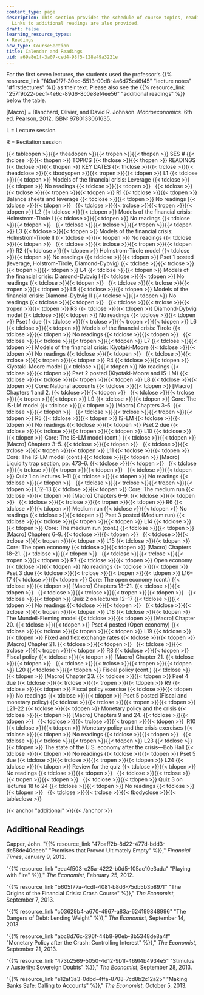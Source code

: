 ```yaml
---
content_type: page
description: This section provides the schedule of course topics, readings, and assignments.
  Links to additional readings are also provided.
draft: false
learning_resource_types:
- Readings
ocw_type: CourseSection
title: Calendar and Readings
uid: a69a8e1f-3a07-ced4-98f5-128a49a3221e
---
```

For the first seven lectures, the students used the professor's {{% resource_link "f49a0f7f-30ec-5513-00d8-4a6d75c46f45" "lecture notes" "#firstlectures" %}} as their text. Please also see the {{% resource_link "257f9b22-becf-4e6c-89d6-8c0e8ef4ee56" "additional readings" %}} below the table.  

\[Macro\] = Blanchard, Olivier, and David R. Johnson. *Macroeconomics*. 6th ed. Pearson, 2012. ISBN: 9780133061635.

L = Lecture session

R = Recitation session

{{< tableopen >}}{{< theadopen >}}{{< tropen >}}{{< thopen >}}
SES #
{{< thclose >}}{{< thopen >}}
TOPICS
{{< thclose >}}{{< thopen >}}
READINGS
{{< thclose >}}{{< thopen >}}
KEY DATES
{{< thclose >}}{{< trclose >}}{{< theadclose >}}{{< tbodyopen >}}{{< tropen >}}{{< tdopen >}}
L1
{{< tdclose >}}{{< tdopen >}}
Models of the financial crisis: Leverage
{{< tdclose >}}{{< tdopen >}}
No readings
{{< tdclose >}}{{< tdopen >}}
 
{{< tdclose >}}{{< trclose >}}{{< tropen >}}{{< tdopen >}}
R1
{{< tdclose >}}{{< tdopen >}}
Balance sheets and leverage
{{< tdclose >}}{{< tdopen >}}
No readings
{{< tdclose >}}{{< tdopen >}}
 
{{< tdclose >}}{{< trclose >}}{{< tropen >}}{{< tdopen >}}
L2
{{< tdclose >}}{{< tdopen >}}
Models of the financial crisis: Holmstrom-Tirole I
{{< tdclose >}}{{< tdopen >}}
No readings
{{< tdclose >}}{{< tdopen >}}
 
{{< tdclose >}}{{< trclose >}}{{< tropen >}}{{< tdopen >}}
L3
{{< tdclose >}}{{< tdopen >}}
Models of the financial crisis: Holmstrom-Tirole II
{{< tdclose >}}{{< tdopen >}}
No readings
{{< tdclose >}}{{< tdopen >}}
 
{{< tdclose >}}{{< trclose >}}{{< tropen >}}{{< tdopen >}}
R2
{{< tdclose >}}{{< tdopen >}}
Holmstrom-Tirole model
{{< tdclose >}}{{< tdopen >}}
No readings
{{< tdclose >}}{{< tdopen >}}
Pset 1 posted (leverage, Holstrom-Tirole, Diamond-Dybvig)
{{< tdclose >}}{{< trclose >}}{{< tropen >}}{{< tdopen >}}
L4
{{< tdclose >}}{{< tdopen >}}
Models of the financial crisis: Diamond-Dybvig I
{{< tdclose >}}{{< tdopen >}}
No readings
{{< tdclose >}}{{< tdopen >}}
 
{{< tdclose >}}{{< trclose >}}{{< tropen >}}{{< tdopen >}}
L5
{{< tdclose >}}{{< tdopen >}}
Models of the financial crisis: Diamond-Dybvig II
{{< tdclose >}}{{< tdopen >}}
No readings
{{< tdclose >}}{{< tdopen >}}
 
{{< tdclose >}}{{< trclose >}}{{< tropen >}}{{< tdopen >}}
R3
{{< tdclose >}}{{< tdopen >}}
Diamond-Dybvig model
{{< tdclose >}}{{< tdopen >}}
No readings
{{< tdclose >}}{{< tdopen >}}
Pset 1 due
{{< tdclose >}}{{< trclose >}}{{< tropen >}}{{< tdopen >}}
L6
{{< tdclose >}}{{< tdopen >}}
Models of the financial crisis: Tirole
{{< tdclose >}}{{< tdopen >}}
No readings
{{< tdclose >}}{{< tdopen >}}
 
{{< tdclose >}}{{< trclose >}}{{< tropen >}}{{< tdopen >}}
L7
{{< tdclose >}}{{< tdopen >}}
Models of the financial crisis: Kiyotaki-Moore
{{< tdclose >}}{{< tdopen >}}
No readings
{{< tdclose >}}{{< tdopen >}}
 
{{< tdclose >}}{{< trclose >}}{{< tropen >}}{{< tdopen >}}
R4
{{< tdclose >}}{{< tdopen >}}
Kiyotaki-Moore model
{{< tdclose >}}{{< tdopen >}}
No readings
{{< tdclose >}}{{< tdopen >}}
Pset 2 posted (Kiyotaki-Moore and IS-LM)
{{< tdclose >}}{{< trclose >}}{{< tropen >}}{{< tdopen >}}
L8
{{< tdclose >}}{{< tdopen >}}
Core: National accounts
{{< tdclose >}}{{< tdopen >}}
\[Macro\] Chapters 1 and 2.
{{< tdclose >}}{{< tdopen >}}
 
{{< tdclose >}}{{< trclose >}}{{< tropen >}}{{< tdopen >}}
L9
{{< tdclose >}}{{< tdopen >}}
Core: The IS-LM model
{{< tdclose >}}{{< tdopen >}}
\[Macro\] Chapters 3–5.
{{< tdclose >}}{{< tdopen >}}
 
{{< tdclose >}}{{< trclose >}}{{< tropen >}}{{< tdopen >}}
R5
{{< tdclose >}}{{< tdopen >}}
IS-LM
{{< tdclose >}}{{< tdopen >}}
No readings
{{< tdclose >}}{{< tdopen >}}
Pset 2 due
{{< tdclose >}}{{< trclose >}}{{< tropen >}}{{< tdopen >}}
L10
{{< tdclose >}}{{< tdopen >}}
Core: The IS-LM model (cont.)
{{< tdclose >}}{{< tdopen >}}
\[Macro\] Chapters 3–5.
{{< tdclose >}}{{< tdopen >}}
 
{{< tdclose >}}{{< trclose >}}{{< tropen >}}{{< tdopen >}}
L11
{{< tdclose >}}{{< tdopen >}}
Core: The IS-LM model (cont.)
{{< tdclose >}}{{< tdopen >}}
\[Macro\] Liquidity trap section, pp. 473–6.
{{< tdclose >}}{{< tdopen >}}
 
{{< tdclose >}}{{< trclose >}}{{< tropen >}}{{< tdopen >}}
 
{{< tdclose >}}{{< tdopen >}}
Quiz 1 on lectures 1–11
{{< tdclose >}}{{< tdopen >}}
No readings
{{< tdclose >}}{{< tdopen >}}
 
{{< tdclose >}}{{< trclose >}}{{< tropen >}}{{< tdopen >}}
L12–13
{{< tdclose >}}{{< tdopen >}}
Core: The medium run
{{< tdclose >}}{{< tdopen >}}
\[Macro\] Chapters 6–9.
{{< tdclose >}}{{< tdopen >}}
 
{{< tdclose >}}{{< trclose >}}{{< tropen >}}{{< tdopen >}}
R6
{{< tdclose >}}{{< tdopen >}}
Medium run
{{< tdclose >}}{{< tdopen >}}
No readings
{{< tdclose >}}{{< tdopen >}}
Pset 3 posted (Medium run)
{{< tdclose >}}{{< trclose >}}{{< tropen >}}{{< tdopen >}}
L14
{{< tdclose >}}{{< tdopen >}}
Core: The medium run (cont.)
{{< tdclose >}}{{< tdopen >}}
\[Macro\] Chapters 6–9.
{{< tdclose >}}{{< tdopen >}}
 
{{< tdclose >}}{{< trclose >}}{{< tropen >}}{{< tdopen >}}
L15
{{< tdclose >}}{{< tdopen >}}
Core: The open economy
{{< tdclose >}}{{< tdopen >}}
\[Macro\] Chapters 18–21.
{{< tdclose >}}{{< tdopen >}}
 
{{< tdclose >}}{{< trclose >}}{{< tropen >}}{{< tdopen >}}
R7
{{< tdclose >}}{{< tdopen >}}
Open economy
{{< tdclose >}}{{< tdopen >}}
No readings
{{< tdclose >}}{{< tdopen >}}
Pset 3 due
{{< tdclose >}}{{< trclose >}}{{< tropen >}}{{< tdopen >}}
L16–17
{{< tdclose >}}{{< tdopen >}}
Core: The open economy (cont.)
{{< tdclose >}}{{< tdopen >}}
\[Macro\] Chapters 18–21.
{{< tdclose >}}{{< tdopen >}}
 
{{< tdclose >}}{{< trclose >}}{{< tropen >}}{{< tdopen >}}
 
{{< tdclose >}}{{< tdopen >}}
Quiz 2 on lectures 12–17
{{< tdclose >}}{{< tdopen >}}
No readings
{{< tdclose >}}{{< tdopen >}}
 
{{< tdclose >}}{{< trclose >}}{{< tropen >}}{{< tdopen >}}
L18
{{< tdclose >}}{{< tdopen >}}
The Mundell-Fleming model
{{< tdclose >}}{{< tdopen >}}
\[Macro\] Chapter 20.
{{< tdclose >}}{{< tdopen >}}
Pset 4 posted (Open economy)
{{< tdclose >}}{{< trclose >}}{{< tropen >}}{{< tdopen >}}
L19
{{< tdclose >}}{{< tdopen >}}
Fixed and flex exchange rates
{{< tdclose >}}{{< tdopen >}}
\[Macro\] Chapter 21.
{{< tdclose >}}{{< tdopen >}}
 
{{< tdclose >}}{{< trclose >}}{{< tropen >}}{{< tdopen >}}
R8
{{< tdclose >}}{{< tdopen >}}
Fiscal policy
{{< tdclose >}}{{< tdopen >}}
\[Macro\] Chapter 21.
{{< tdclose >}}{{< tdopen >}}
 
{{< tdclose >}}{{< trclose >}}{{< tropen >}}{{< tdopen >}}
L20
{{< tdclose >}}{{< tdopen >}}
Fiscal policy (cont.)
{{< tdclose >}}{{< tdopen >}}
\[Macro\] Chapter 23.
{{< tdclose >}}{{< tdopen >}}
Pset 4 due
{{< tdclose >}}{{< trclose >}}{{< tropen >}}{{< tdopen >}}
R9
{{< tdclose >}}{{< tdopen >}}
Fiscal policy exercise
{{< tdclose >}}{{< tdopen >}}
No readings
{{< tdclose >}}{{< tdopen >}}
Pset 5 posted (Fiscal and monetary policy)
{{< tdclose >}}{{< trclose >}}{{< tropen >}}{{< tdopen >}}
L21–22
{{< tdclose >}}{{< tdopen >}}
Monetary policy and the crisis
{{< tdclose >}}{{< tdopen >}}
\[Macro\] Chapters 9 and 24.
{{< tdclose >}}{{< tdopen >}}
 
{{< tdclose >}}{{< trclose >}}{{< tropen >}}{{< tdopen >}}
 R10
{{< tdclose >}}{{< tdopen >}}
Monetary policy and the crisis exercises
{{< tdclose >}}{{< tdopen >}}
No readings
{{< tdclose >}}{{< tdopen >}}
 
{{< tdclose >}}{{< trclose >}}{{< tropen >}}{{< tdopen >}}
L23
{{< tdclose >}}{{< tdopen >}}
The state of the U.S. economy after the crisis—Bob Hall
{{< tdclose >}}{{< tdopen >}}
No readings
{{< tdclose >}}{{< tdopen >}}
Pset 5 due
{{< tdclose >}}{{< trclose >}}{{< tropen >}}{{< tdopen >}}
L24
{{< tdclose >}}{{< tdopen >}}
Review for the quiz
{{< tdclose >}}{{< tdopen >}}
No readings
{{< tdclose >}}{{< tdopen >}}
 
{{< tdclose >}}{{< trclose >}}{{< tropen >}}{{< tdopen >}}
 
{{< tdclose >}}{{< tdopen >}}
Quiz 3 on lectures 18 to 24
{{< tdclose >}}{{< tdopen >}}
No readings
{{< tdclose >}}{{< tdopen >}}
 
{{< tdclose >}}{{< trclose >}}{{< tbodyclose >}}{{< tableclose >}}

{{< anchor "additional" >}}{{< /anchor >}}

## Additional Readings

Gapper, John. "{{% resource_link "47baff2b-8d22-477d-bdd3-dc58de40deeb" "Promises that Proved Ultimately Empty" %}}," *Financial Times*, January 9, 2012.

"{{% resource_link "eea4f503-c25a-4222-b0d5-105ac10e3ada" "Playing with Fire" %}}," *The Economist*, February 25, 2012.

"{{% resource_link "b605f77a-4cdf-4081-b8d6-75db5b3b897f" "The Origins of the Financial Crisis: Crash Course" %}}," *The Economist*, September 7, 2013.

"{{% resource_link "c03629b4-a670-4967-a83a-624199848996" "The Dangers of Debt: Lending Weight" %}}," *The Economist*, September 14, 2013.

"{{% resource_link "abc8d76c-296f-44b8-90eb-8b5348de8a4f" "Monetary Policy after the Crash: Controlling Interest" %}}," *The Economist*, September 21, 2013.

"{{% resource_link "473b2569-5050-4d12-9b1f-469f4b4934e5" "Stimulus v Austerity: Sovereign Doubts" %}}," *The Economist*, September 28, 2013.

"{{% resource_link "e12af3a3-0dbd-4ffa-8708-7cd8b2c12a25" "Making Banks Safe: Calling to Accounts" %}}," *The Economist*, October 5, 2013.